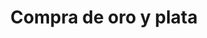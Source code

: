 ---
title: "Compra de oro y plata"
url: /aguascalientes/compra-de-oro-y-plata-jose-maria-morelos-y-pavon/
shop: Schmuck
---